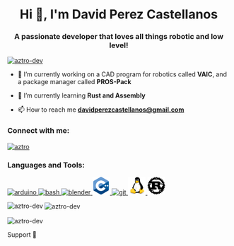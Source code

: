 <h1 align="center">Hi 👋, I'm David Perez Castellanos</h1>
<h3 align="center">A passionate developer that loves all things robotic and low level!</h3>

<p align="left"> <a href="https://github.com/ryo-ma/github-profile-trophy"><img src="https://github-profile-trophy.vercel.app/?username=aztro-dev" alt="aztro-dev" /></a> </p>

- 🔭 I’m currently working on a CAD program for robotics called **VAIC**, and a package manager called **PROS-Pack**

- 🌱 I’m currently learning **Rust and Assembly**

- 📫 How to reach me **davidperezcastellanos@gmail.com**

<h3 align="left">Connect with me:</h3>
<p align="left">
<a href="https://codeforces.com/profile/aztro" target="blank"><img align="center" src="https://raw.githubusercontent.com/rahuldkjain/github-profile-readme-generator/master/src/images/icons/Social/codeforces.svg" alt="aztro" height="30" width="40" /></a>
</p>

<h3 align="left">Languages and Tools:</h3>
<p align="left"> <a href="https://www.arduino.cc/" target="_blank" rel="noreferrer"> <img src="https://cdn.worldvectorlogo.com/logos/arduino-1.svg" alt="arduino" width="40" height="40"/> </a> <a href="https://www.gnu.org/software/bash/" target="_blank" rel="noreferrer"> <img src="https://www.vectorlogo.zone/logos/gnu_bash/gnu_bash-icon.svg" alt="bash" width="40" height="40"/> </a> <a href="https://www.blender.org/" target="_blank" rel="noreferrer"> <img src="https://download.blender.org/branding/community/blender_community_badge_white.svg" alt="blender" width="40" height="40"/> </a> <a href="https://www.w3schools.com/cpp/" target="_blank" rel="noreferrer"> <img src="https://raw.githubusercontent.com/devicons/devicon/master/icons/cplusplus/cplusplus-original.svg" alt="cplusplus" width="40" height="40"/> </a> <a href="https://git-scm.com/" target="_blank" rel="noreferrer"> <img src="https://www.vectorlogo.zone/logos/git-scm/git-scm-icon.svg" alt="git" width="40" height="40"/> </a> <a href="https://www.linux.org/" target="_blank" rel="noreferrer"> <img src="https://raw.githubusercontent.com/devicons/devicon/master/icons/linux/linux-original.svg" alt="linux" width="40" height="40"/> </a> <a href="https://www.rust-lang.org" target="_blank" rel="noreferrer"> <img src="https://raw.githubusercontent.com/devicons/devicon/master/icons/rust/rust-plain.svg" alt="rust" width="40" height="40"/> </a> </p>

<p><img align="left" src="https://github-readme-stats.vercel.app/api/top-langs?username=aztro-dev&show_icons=true&locale=en&layout=compact" alt="aztro-dev" /></p>

<p>&nbsp;<img align="center" src="https://github-readme-stats.vercel.app/api?username=aztro-dev&show_icons=true&locale=en" alt="aztro-dev" /></p>

<p><img align="center" src="https://github-readme-streak-stats.herokuapp.com/?user=aztro-dev&" alt="aztro-dev" /></p>

Support 🙏
